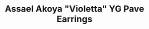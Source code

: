 ---
title: Assael Akoya "Violetta" YG Pave Earrings
description: |
  The Violetta pave hook earrings are a classic addition to every woman's wardrobe.
specs: |
  Pair of Akoya Cultured Pearls 8.0 - 8.5mm, set in 18K Yellow Gold with 56 Diamonds, .26 ctw.
images:
  - /uploads/assael-akoya-violetta-yg-pave-earrings.jpg
order: 4
tags:
---
